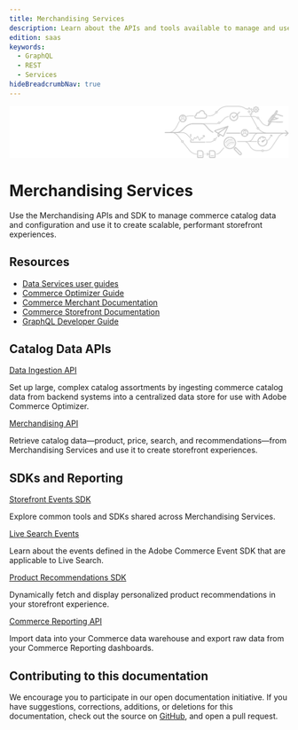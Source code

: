 ```yaml
---
title: Merchandising Services
description: Learn about the APIs and tools available to manage and use commerce catalog and event data programmatically.
edition: saas
keywords:
  - GraphQL
  - REST
  - Services
hideBreadcrumbNav: true
---
```


<Hero slots="image, heading, text"/>

![Merchandising Services](_images/pipeline-illustration.png)

# Merchandising Services

Use the Merchandising APIs and SDK to manage commerce catalog data and configuration and use it to create scalable, performant storefront experiences.

<Resources slots="heading, links"/>

## Resources

*  [Data Services user guides](https://experienceleague.adobe.com/docs/commerce/user-guides/home.html)
*  [Commerce Optimizer Guide](https://experienceleague.adobe.com/en/docs/commerce/optimizer/overview)
*  [Commerce Merchant Documentation](https://experienceleague.adobe.com/docs/commerce-admin/user-guides/home.html)
*  [Commerce Storefront Documentation](https://experienceleague.adobe.com/developer/commerce/storefront/)
*  [GraphQL Developer Guide](https://developer.adobe.com/commerce/webapi/graphql/)

<DiscoverBlock slots="heading,link, text"/>

## Catalog Data APIs

[Data Ingestion API](composable-catalog/data-ingestion/)

Set up large, complex catalog assortments by ingesting commerce catalog data from backend systems into a centralized data store for use with Adobe Commerce Optimizer.

<DiscoverBlock slots="link, text"/>

[Merchandising API](composable-catalog/storefront-services/)

Retrieve catalog data—product, price, search, and recommendations—from Merchandising Services and use it to create storefront experiences.

<DiscoverBlock slots="heading,link, text"/>

## SDKs and Reporting

<DiscoverBlock slots="link, text"/>

[Storefront Events SDK](shared-services/storefront-events/)

Explore common tools and SDKs shared across Merchandising Services.

<DiscoverBlock slots="link, text"/>

[Live Search Events](live-search/)

Learn about the events defined in the Adobe Commerce Event SDK that are applicable to Live Search.

<DiscoverBlock slots="link, text"/>

[Product Recommendations SDK](product-recommendations/)

Dynamically fetch and display personalized product recommendations in your storefront experience.

<DiscoverBlock slots="link, text"/>

[Commerce Reporting API](reporting/)

Import data into your Commerce data warehouse and export raw data from your Commerce Reporting dashboards.

## Contributing to this documentation

We encourage you to participate in our open documentation initiative. If you have suggestions, corrections, additions, or deletions for this documentation, check out the source on [GitHub](https://github.com/adobedocs/commerce-services), and open a pull request.
